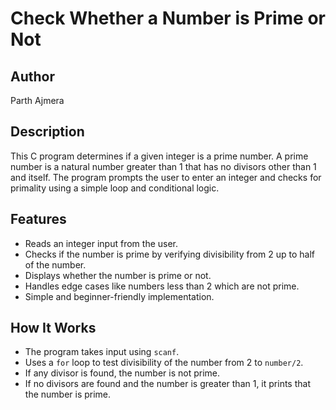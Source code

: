 # Check Whether a Number is Prime or Not

## Author
Parth Ajmera

## Description
This C program determines if a given integer is a prime number. A prime number is a natural number greater than 1 that has no divisors other than 1 and itself. The program prompts the user to enter an integer and checks for primality using a simple loop and conditional logic.

## Features
- Reads an integer input from the user.
- Checks if the number is prime by verifying divisibility from 2 up to half of the number.
- Displays whether the number is prime or not.
- Handles edge cases like numbers less than 2 which are not prime.
- Simple and beginner-friendly implementation.

## How It Works
- The program takes input using `scanf`.
- Uses a `for` loop to test divisibility of the number from 2 to `number/2`.
- If any divisor is found, the number is not prime.
- If no divisors are found and the number is greater than 1, it prints that the number is prime.